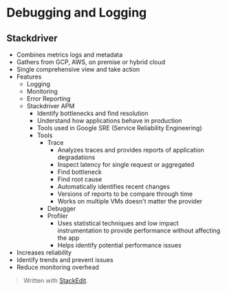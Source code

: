
# Debugging and Logging

## Stackdriver
- Combines metrics logs and metadata
- Gathers from GCP, AWS, on premise or hybrid cloud
- Single comprehensive view and take action
- Features
	- Logging
	- Monitoring
	- Error Reporting
	- Stackdriver APM 
		- Identify bottlenecks and find resolution
		- Understand how applications behave in production
		- Tools used in Google SRE (Service Reliability Engineering)
		- Tools
			- Trace
				- Analyzes traces and provides reports of application degradations
				- Inspect latency for single request or aggregated
				- Find bottleneck 
				- Find root cause
				- Automatically identifies recent changes
				- Versions of reports to be compare through time
				- Works on multiple VMs doesn't matter the provider
			- Debugger
			- Profiler 
				- Uses statistical techniques and low impact instrumentation to provide performance without affecting the app
				- Helps identify potential performance issues
- Increases reliability
- Identify trends and prevent issues
- Reduce monitoring overhead

> Written with [StackEdit](https://stackedit.io/).
<!--stackedit_data:
eyJoaXN0b3J5IjpbLTUwMzU4OTExMSwtMzkzMjM4NTk1XX0=
-->